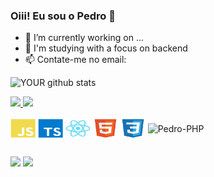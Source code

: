 ### Oiii! Eu sou o Pedro 👋

- 🔭 I’m currently working on ...
- 🌱 I'm studying with a focus on backend
- 📫 Contate-me no email:

<div>
  
![YOUR github stats](https://github-readme-stats.vercel.app/api?username=PedroEliasM&theme=gotham)

</div>
  <div>
  <a href="https://github.com/PedroEliasM">
</div>

<div>
  <a href="https://github.com/PedroEliasM">
  <img align="180em" src="https://github-readme-stats.vercel.app/api?username=PedroEliasM&show_icons=true&theme=radical&include_all_commits=true&count_private=true"/>
  </a>
  <a href="https://github.com/anuraghazra/convoychat">
  <img align="180em" src="https://github-readme-stats.vercel.app/api/top-langs/?username=PedroEliasM&layout=compact&langs_count=16&theme=radical" />
  </a>
</div>

<div style="display: inline_block"><br>
  <img align="center" alt="Pedro-Js" height="30" width="40" src="https://raw.githubusercontent.com/devicons/devicon/master/icons/javascript/javascript-plain.svg">
  <img align="center" alt="Pedro-Ts" height="30" width="40" src="https://raw.githubusercontent.com/devicons/devicon/master/icons/typescript/typescript-plain.svg">
  <img align="center" alt="Pedro-React" height="30" width="40" src="https://raw.githubusercontent.com/devicons/devicon/master/icons/react/react-original.svg">
  <img align="center" alt="Pedro-HTML" height="30" width="40" src="https://raw.githubusercontent.com/devicons/devicon/master/icons/html5/html5-original.svg">
  <img align="center" alt="Pedro-CSS" height="30" width="40" src="https://raw.githubusercontent.com/devicons/devicon/master/icons/css3/css3-original.svg">
  <img align="center" alt="Pedro-PHP" height="30" width="40" src="https://cdn.jsdelivr.net/gh/devicons/devicon@latest/icons/php/php-original.svg">
  <!--<img align="right" alt="Pedro-pic" height="150" style="border-radius:50px;" src="LINK IMG OR GIF">-->
</div>
  
  ##
 
<div> 
  <a href="https://instagram.com/pedro_elias_me" target="_blank"><img src="https://img.shields.io/badge/-Instagram-%23E4405F?style=for-the-badge&logo=instagram&logoColor=white" target="_blank"></a>
  <a href="https://www.linkedin.com/in/pedro-elias-mello-possamai-a6951b264/" target="_blank">
    <img src="https://img.shields.io/badge/LinkedIn-0077B5?style=for-the-badge&logo=linkedin&logoColor=white" />
  </a>
</div>
